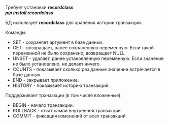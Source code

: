 Требует установки <b>recordclass</b><br>
<b><i>pip install recordclass</i></b><br>

БД использует <b>recordclass</b> для хранения истории транзакций.<br>

Команды:<br>
-	SET - сохраняет аргумент в базе данных.
-	GET - возвращает, ранее сохраненную переменную. Если такой переменной	не было сохранено, возвращает NULL
-	UNSET - удаляет, ранее установленную переменную. Если значение не было установлено, не делает ничего.
-	COUNTS - показывает сколько раз данные значение встречается в базе данных.
-	END - закрывает приложение.
- HISTORY -  показывает историю транзакций.

Поддерживает транзакции (в том числе вложенные):
-	BEGIN - начало транзакции.
-	ROLLBACK - откат самой внутренней транзакции
-	COMMIT - фиксация изменений от всех транзакций.
